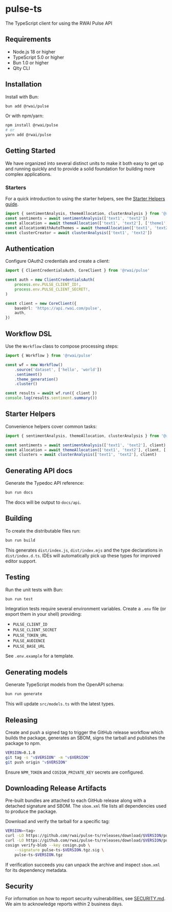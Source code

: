# pulse-ts

The TypeScript client for using the RWAI Pulse API

## Requirements

- Node.js 18 or higher
- TypeScript 5.0 or higher
- Bun 1.0 or higher
- Qlty CLI

## Installation

Install with Bun:

```bash
bun add @rwai/pulse
```

Or with npm/yarn:

```bash
npm install @rwai/pulse
# or
yarn add @rwai/pulse
```

## Getting Started

We have organized into several distinct units to make it both easy to get up and running quickly and
to provide a solid foundation for building more complex applications.

### Starters

For a quick introduction to using the starter helpers, see the
[Starter Helpers guide](docs/starters.md).

```ts
import { sentimentAnalysis, themeAllocation, clusterAnalysis } from '@rwai/pulse'
const sentiments = await sentimentAnalysis(['text1', 'text2'])
const allocation = await themeAllocation(['text1', 'text2'], ['theme1', 'theme2'])
const allocationWithAutoThemes = await themeAllocation(['text1', 'text2'])
const clusterCreator = await clusterAnalysis(['text1', 'text2'])
```

## Authentication

Configure OAuth2 credentials and create a client:

```ts
import { ClientCredentialsAuth, CoreClient } from '@rwai/pulse'

const auth = new ClientCredentialsAuth(
    process.env.PULSE_CLIENT_ID!,
    process.env.PULSE_CLIENT_SECRET!,
)

const client = new CoreClient({
    baseUrl: 'https://api.rwai.com/pulse',
    auth,
})
```

## Workflow DSL

Use the `Workflow` class to compose processing steps:

```ts
import { Workflow } from '@rwai/pulse'

const wf = new Workflow()
    .source('dataset', ['hello', 'world'])
    .sentiment()
    .theme_generation()
    .cluster()

const results = await wf.run({ client })
console.log(results.sentiment.summary())
```

## Starter Helpers

Convenience helpers cover common tasks:

```ts
import { sentimentAnalysis, themeAllocation, clusterAnalysis } from '@rwai/pulse'

const sentiments = await sentimentAnalysis(['text1', 'text2'], client)
const allocation = await themeAllocation(['text1', 'text2'], client, ['theme1', 'theme2'])
const clusters = await clusterAnalysis(['text1', 'text2'], client)
```

## Generating API docs

Generate the Typedoc API reference:

```bash
bun run docs
```

The docs will be output to `docs/api`.

## Building

To create the distributable files run:

```bash
bun run build
```

This generates `dist/index.js`, `dist/index.mjs` and the type declarations in `dist/index.d.ts`.
IDEs will automatically pick up these types for improved editor support.

## Testing

Run the unit tests with Bun:

```bash
bun run test
```

Integration tests require several environment variables. Create a `.env` file (or export them in
your shell) providing:

- `PULSE_CLIENT_ID`
- `PULSE_CLIENT_SECRET`
- `PULSE_TOKEN_URL`
- `PULSE_AUDIENCE`
- `PULSE_BASE_URL`

See `.env.example` for a template.

## Generating models

Generate TypeScript models from the OpenAPI schema:

```bash
bun run generate
```

This will update `src/models.ts` with the latest types.

## Releasing

Create and push a signed tag to trigger the GitHub release workflow which builds the package,
generates an SBOM, signs the tarball and publishes the package to npm.

```bash
VERSION=0.1.0
git tag -s "v$VERSION" -m "v$VERSION"
git push origin "v$VERSION"
```

Ensure `NPM_TOKEN` and `COSIGN_PRIVATE_KEY` secrets are configured.

## Downloading Release Artifacts

Pre-built bundles are attached to each GitHub release along with a detached signature and SBOM. The
`sbom.xml` file lists all dependencies used to produce the package.

Download and verify the tarball for a specific tag:

```bash
VERSION=<tag>
curl -LO https://github.com/rwai/pulse-ts/releases/download/$VERSION/pulse-ts-$VERSION.tgz
curl -LO https://github.com/rwai/pulse-ts/releases/download/$VERSION/pulse-ts-$VERSION.tgz.sig
cosign verify-blob --key cosign.pub \
    --signature pulse-ts-$VERSION.tgz.sig \
    pulse-ts-$VERSION.tgz
```

If verification succeeds you can unpack the archive and inspect `sbom.xml` for its dependency
metadata.

## Security

For information on how to report security vulnerabilities, see [SECURITY.md](./SECURITY.md). We aim
to acknowledge reports within 2 business days.
